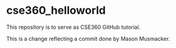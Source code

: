 # cse360_helloworld
This repository is to serve as CSE360 GitHub tutorial.

This is a change reflecting a commit done by Mason Musmacker.
